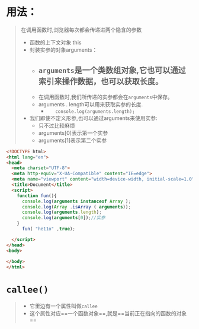 # 用法：

> 在调用函数时,浏览器每次都会传递进两个隐含的参数
>
> - 函数的上下文对象 this
> - 封装实参的对象arguments：
>   - `arguments`是一个类数组对象,它也可以通过索引来操作数据，也可以获取长度。
>     - 
>   - 在调用函数时,我们所传递的实参都会在`arguments`中保存。
>   - arguments . length可以用来获取实参的长度.
>     - `   console.log(arguments.length);`
> - 我们即使不定义形参,也可以通过arguments来使用实参:
>   - 只不过比较麻烦
>   - arguments[0]表示第一个实参
>   - arguments[1]表示第二个实参

```html
<!DOCTYPE html>
<html lang="en">
<head>
  <meta charset="UTF-8">
  <meta http-equiv="X-UA-Compatible" content="IE=edge">
  <meta name="viewport" content="width=device-width, initial-scale=1.0">
  <title>Document</title>
  <script>
    function fun(){
      console.log(arguments instanceof Array );
      console.log(Array .isArray ( arguments));
      console.log(arguments.length);
      console.log(arguments[0]);//实参
    }
      fun( "he11o" ,true);

  </script>
</head>
<body>
  
</body>
</html>
```

# `callee()`

> - 它里边有一个属性叫做`callee`
> - 这个属性对应==一个函数对象==,就是==当前正在指向的函数的对象==


